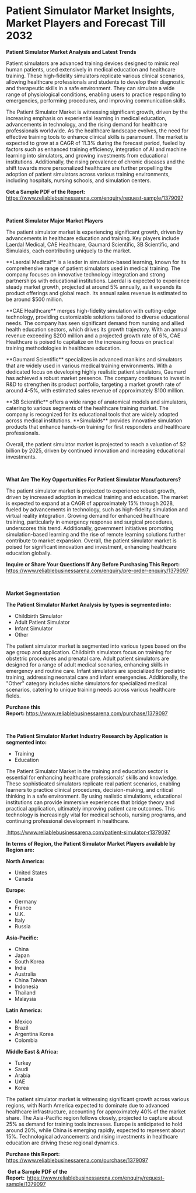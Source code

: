 <p><h1>Patient Simulator Market Insights, Market Players and Forecast Till 2032</h1></p><p><strong>Patient Simulator Market Analysis and Latest Trends</strong></p>
<p><p>Patient simulators are advanced training devices designed to mimic real human patients, used extensively in medical education and healthcare training. These high-fidelity simulators replicate various clinical scenarios, allowing healthcare professionals and students to develop their diagnostic and therapeutic skills in a safe environment. They can simulate a wide range of physiological conditions, enabling users to practice responding to emergencies, performing procedures, and improving communication skills.</p><p>The Patient Simulator Market is witnessing significant growth, driven by the increasing emphasis on experiential learning in medical education, advancements in technology, and the rising demand for healthcare professionals worldwide. As the healthcare landscape evolves, the need for effective training tools to enhance clinical skills is paramount. The market is expected to grow at a CAGR of 11.3% during the forecast period, fueled by factors such as enhanced training efficiency, integration of AI and machine learning into simulators, and growing investments from educational institutions. Additionally, the rising prevalence of chronic diseases and the shift towards more personalized healthcare are further propelling the adoption of patient simulators across various training environments, including hospitals, nursing schools, and simulation centers.</p></p>
<p><strong>Get a Sample PDF of the Report:&nbsp;</strong> <a href="https://www.reliablebusinessarena.com/enquiry/request-sample/1379097?utm_campaign=3317&utm_medium=2&utm_source=Github&utm_content=ia&utm_term=13042025&utm_id=patient-simulator">https://www.reliablebusinessarena.com/enquiry/request-sample/1379097</a></p>
<p>&nbsp;</p>
<p><strong>Patient Simulator Major Market Players</strong></p>
<p><p>The patient simulator market is experiencing significant growth, driven by advancements in healthcare education and training. Key players include Laerdal Medical, CAE Healthcare, Gaumard Scientific, 3B Scientific, and Simulaids, each contributing uniquely to the market.</p><p>**Laerdal Medical** is a leader in simulation-based learning, known for its comprehensive range of patient simulators used in medical training. The company focuses on innovative technology integration and strong partnerships with educational institutions. Laerdal is expected to experience steady market growth, projected at around 5% annually, as it expands its product offerings and global reach. Its annual sales revenue is estimated to be around $500 million.</p><p>**CAE Healthcare** merges high-fidelity simulation with cutting-edge technology, providing customizable solutions tailored to diverse educational needs. The company has seen significant demand from nursing and allied health education sectors, which drives its growth trajectory. With an annual revenue exceeding $200 million and a projected growth rate of 6%, CAE Healthcare is poised to capitalize on the increasing focus on practical training methodologies in healthcare education.</p><p>**Gaumard Scientific** specializes in advanced manikins and simulators that are widely used in various medical training environments. With a dedicated focus on developing highly realistic patient simulators, Gaumard has achieved a robust market presence. The company continues to invest in R&D to strengthen its product portfolio, targeting a market growth rate of around 4-5%, with estimated sales revenue of approximately $100 million.</p><p>**3B Scientific** offers a wide range of anatomical models and simulators, catering to various segments of the healthcare training market. The company is recognized for its educational tools that are widely adopted across medical institutions. **Simulaids** provides innovative simulation products that enhance hands-on training for first responders and healthcare professionals. </p><p>Overall, the patient simulator market is projected to reach a valuation of $2 billion by 2025, driven by continued innovation and increasing educational investments.</p></p>
<p>&nbsp;</p>
<p><strong>What Are The Key Opportunities For Patient Simulator Manufacturers?</strong></p>
<p><p>The patient simulator market is projected to experience robust growth, driven by increased adoption in medical training and education. The market is expected to expand at a CAGR of approximately 15% through 2028, fueled by advancements in technology, such as high-fidelity simulation and virtual reality integration. Growing demand for enhanced healthcare training, particularly in emergency response and surgical procedures, underscores this trend. Additionally, government initiatives promoting simulation-based learning and the rise of remote learning solutions further contribute to market expansion. Overall, the patient simulator market is poised for significant innovation and investment, enhancing healthcare education globally.</p></p>
<p><strong>Inquire or Share Your Questions If Any Before Purchasing This Report:</strong> <a href="https://www.reliablebusinessarena.com/enquiry/pre-order-enquiry/1379097?utm_campaign=3317&utm_medium=2&utm_source=Github&utm_content=ia&utm_term=13042025&utm_id=patient-simulator">https://www.reliablebusinessarena.com/enquiry/pre-order-enquiry/1379097</a></p>
<p>&nbsp;</p>
<p><strong>Market Segmentation</strong></p>
<p><strong>The Patient Simulator Market Analysis by types is segmented into:</strong></p>
<p><ul><li>Childbirth Simulator</li><li>Adult Patient Simulator</li><li>Infant Simulator</li><li>Other</li></ul></p>
<p><p>The patient simulator market is segmented into various types based on the age group and application. Childbirth simulators focus on training for obstetric procedures and prenatal care. Adult patient simulators are designed for a range of adult medical scenarios, enhancing skills in emergency and routine care. Infant simulators are specialized for pediatric training, addressing neonatal care and infant emergencies. Additionally, the "Other" category includes niche simulators for specialized medical scenarios, catering to unique training needs across various healthcare fields.</p></p>
<p><strong>Purchase this Report:&nbsp;</strong><a href="https://www.reliablebusinessarena.com/purchase/1379097?utm_campaign=3317&utm_medium=2&utm_source=Github&utm_content=ia&utm_term=13042025&utm_id=patient-simulator">https://www.reliablebusinessarena.com/purchase/1379097</a></p>
<p>&nbsp;</p>
<p><strong>The Patient Simulator Market Industry Research by Application is segmented into:</strong></p>
<p><ul><li>Training</li><li>Education</li></ul></p>
<p><p>The Patient Simulator Market in the training and education sector is essential for enhancing healthcare professionals' skills and knowledge. These sophisticated simulators replicate real patient scenarios, enabling learners to practice clinical procedures, decision-making, and critical thinking in a safe environment. By using realistic simulations, educational institutions can provide immersive experiences that bridge theory and practical application, ultimately improving patient care outcomes. This technology is increasingly vital for medical schools, nursing programs, and continuing professional development in healthcare.</p></p>
<p><a href="https://www.reliablebusinessarena.com/patient-simulator-r1379097?utm_campaign=3317&utm_medium=2&utm_source=Github&utm_content=ia&utm_term=13042025&utm_id=patient-simulator">&nbsp;https://www.reliablebusinessarena.com/patient-simulator-r1379097</a></p>
<p><strong>In terms of Region, the Patient Simulator Market Players available by Region are:</strong></p>
<p>
    <p> <strong> North America: </strong>
        <ul>
            <li>United States</li>
            <li>Canada</li>
        </ul>
        </p> 
    <p> <strong> Europe: </strong>
        <ul>
            <li>Germany</li>
            <li>France</li>
            <li>U.K.</li>
            <li>Italy</li>
            <li>Russia</li>
        </ul>
        </p> 
    <p> <strong> Asia-Pacific: </strong>
        <ul>
            <li>China</li>
            <li>Japan</li>
            <li>South Korea</li>
            <li>India</li>
            <li>Australia</li>
            <li>China Taiwan</li>
            <li>Indonesia</li>
            <li>Thailand</li>
            <li>Malaysia</li>
        </ul>
        </p> 
    <p> <strong> Latin America: </strong>
        <ul>
            <li>Mexico</li>
            <li>Brazil</li>
            <li>Argentina Korea</li>
            <li>Colombia</li>
        </ul>
        </p> 
    <p> <strong> Middle East & Africa: </strong>
        <ul>
            <li>Turkey</li>
            <li>Saudi</li>
            <li>Arabia</li>
            <li>UAE</li>
            <li>Korea</li>
        </ul>
    </p>
    </p>
<p><p>The patient simulator market is witnessing significant growth across various regions, with North America expected to dominate due to advanced healthcare infrastructure, accounting for approximately 40% of the market share. The Asia-Pacific region follows closely, projected to capture about 25% as demand for training tools increases. Europe is anticipated to hold around 20%, while China is emerging rapidly, expected to represent about 15%. Technological advancements and rising investments in healthcare education are driving these regional dynamics.</p></p>
<p><strong>Purchase this Report: </strong><a href="https://www.reliablebusinessarena.com/purchase/1379097?utm_campaign=3317&utm_medium=2&utm_source=Github&utm_content=ia&utm_term=13042025&utm_id=patient-simulator">https://www.reliablebusinessarena.com/purchase/1379097</a></p>
<p>&nbsp;<strong>Get a Sample PDF of the Report:&nbsp;&nbsp;</strong><a href="https://www.reliablebusinessarena.com/enquiry/request-sample/1379097?utm_campaign=3317&utm_medium=2&utm_source=Github&utm_content=ia&utm_term=13042025&utm_id=patient-simulator">https://www.reliablebusinessarena.com/enquiry/request-sample/1379097</a></p>
<p><strong></strong></p>
<p><p></p><p></p><p></p></p>